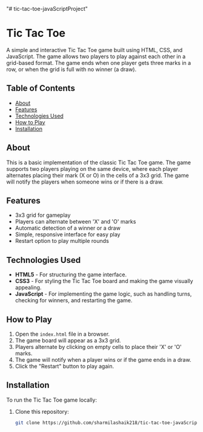 "# tic-tac-toe-javaScriptProject"  

# Tic Tac Toe

A simple and interactive Tic Tac Toe game built using HTML, CSS, and JavaScript. The game allows two players to play against each other in a grid-based format. The game ends when one player gets three marks in a row, or when the grid is full with no winner (a draw).

## Table of Contents

- [About](#about)
- [Features](#features)
- [Technologies Used](#technologies-used)
- [How to Play](#how-to-play)
- [Installation](#installation)


## About

This is a basic implementation of the classic Tic Tac Toe game. The game supports two players playing on the same device, where each player alternates placing their mark (X or O) in the cells of a 3x3 grid. The game will notify the players when someone wins or if there is a draw.

## Features

- 3x3 grid for gameplay
- Players can alternate between 'X' and 'O' marks
- Automatic detection of a winner or a draw
- Simple, responsive interface for easy play
- Restart option to play multiple rounds

## Technologies Used

- **HTML5** - For structuring the game interface.
- **CSS3** - For styling the Tic Tac Toe board and making the game visually appealing.
- **JavaScript** - For implementing the game logic, such as handling turns, checking for winners, and restarting the game.

## How to Play

1. Open the `index.html` file in a browser.
2. The game board will appear as a 3x3 grid.
3. Players alternate by clicking on empty cells to place their 'X' or 'O' marks.
4. The game will notify when a player wins or if the game ends in a draw.
5. Click the "Restart" button to play again.

## Installation

To run the Tic Tac Toe game locally:

1. Clone this repository:
   ```bash
   git clone https://github.com/sharmilashaik218/tic-tac-toe-javaScript.git

